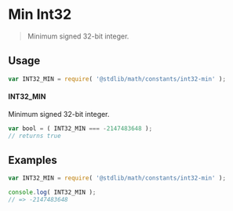 # Min Int32

> Minimum signed 32-bit integer.

<section class="usage">

## Usage

```javascript
var INT32_MIN = require( '@stdlib/math/constants/int32-min' );
```

#### INT32_MIN

Minimum signed 32-bit integer.

```javascript
var bool = ( INT32_MIN === -2147483648 );
// returns true
```

</section>

<!-- /.usage -->

<section class="examples">

## Examples

<!-- TODO: better example -->

```javascript
var INT32_MIN = require( '@stdlib/math/constants/int32-min' );

console.log( INT32_MIN );
// => -2147483648
```

</section>

<!-- /.examples -->

<section class="links">

</section>

<!-- /.links -->
